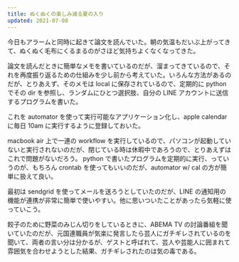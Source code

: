```yaml
---
title: ぬくぬくの楽しみ減る夏の入り
updated: 2021-07-08
---
```


今日もアラームと同時に起きて論文を読んでいた。朝の気温もだいぶ上がってきて、ぬくぬく毛布にくるまるのがさほど気持ちよくなくなってきた。

論文を読んだときに簡単なメモを書いているのだが、溜まってきているので、それを再度振り返るための仕組みを少し前から考えていた。いろんな方法があるのだが、とりあえず、そのメモは local に保存されているので、定期的に python でその dir を参照し、ランダムにひとつ選択肢、自分の LINE アカウントに送信するプログラムを書いた。

これを automator を使って実行可能なアプリケーション化し、apple calendar に毎日 10am に実行するように登録しておいた。

macbook air 上で一連の workflow を実行しているので、パソコンが起動していないと実行されないのだが、閉じている時は休暇中であろうので、とりあえずはこれで問題がないだろう。
python で書いたプログラムを定期的に実行、っていうのが、もちろん crontab を使ってもいいのだが、automator w/ cal の方が簡単に扱えて良い。

最初は sendgrid を使ってメールを送ろうとしていたのだが、LINE の通知用の機能が連携が非常に簡単で使いやすい。他に思いついたことがあったら気軽に使っていこう。

餃子のために野菜のみじん切りをしているときに、ABEMA TV の討論番組を聞いていたのだが、元国連職員が気楽に発言したら芸人にガチギレされているのを聞いて、両者の言い分は分かるが、ゲストと呼ばれて、芸人や芸能人に囲まれて雰囲気を合わせようとした結果、ガチギレされたのは気の毒である。
